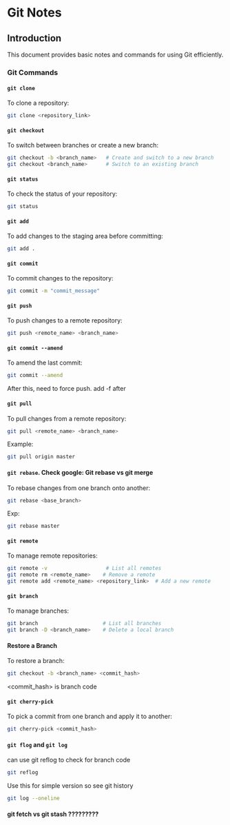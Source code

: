 # Git Notes

## Introduction

This document provides basic notes and commands for using Git efficiently.

### Git Commands

#### `git clone`

To clone a repository:
```bash
git clone <repository_link>
```

#### `git checkout`

To switch between branches or create a new branch:
```bash
git checkout -b <branch_name>   # Create and switch to a new branch
git checkout <branch_name>      # Switch to an existing branch
```

#### `git status`

To check the status of your repository:
```bash
git status
```

#### `git add`

To add changes to the staging area before committing:
```bash
git add .
```

#### `git commit`

To commit changes to the repository:
```bash
git commit -m "commit_message"
```

#### `git push`

To push changes to a remote repository:
```bash
git push <remote_name> <branch_name>
```

#### `git commit --amend`

To amend the last commit:
```bash
git commit --amend
```
After this, need to force push. add -f after 
#### `git pull`

To pull changes from a remote repository:
```bash
git pull <remote_name> <branch_name>
```
Example: 
```bash
git pull origin master
```
#### `git rebase`. Check google: Git rebase vs git merge

To rebase changes from one branch onto another:
```bash
git rebase <base_branch>
```
Exp: 

```bash
git rebase master
```

#### `git remote`

To manage remote repositories:
```bash
git remote -v                   # List all remotes
git remote rm <remote_name>    # Remove a remote
git remote add <remote_name> <repository_link>  # Add a new remote
```

#### `git branch`

To manage branches:
```bash
git branch                     # List all branches
git branch -D <branch_name>    # Delete a local branch
```

#### Restore a Branch

To restore a branch:
```bash
git checkout -b <branch_name> <commit_hash>
```
<commit_hash> is branch code

#### `git cherry-pick`

To pick a commit from one branch and apply it to another:
```bash
git cherry-pick <commit_hash>
```
#### `git flog` and `git log`
can use git reflog to check for branch code
```bash
git reflog
```

Use this for simple version so see git history
```bash
git log --oneline
```
 #### git fetch vs git stash ?????????